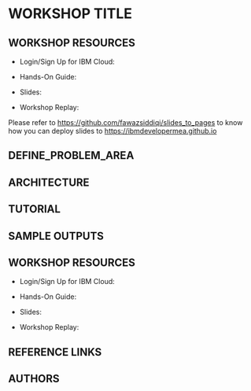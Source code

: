 # WORKSHOP TITLE

## WORKSHOP RESOURCES

- Login/Sign Up for IBM Cloud: <Link>

- Hands-On Guide: <Link>

- Slides: <Link>

- Workshop Replay: <Link>

Please refer to https://github.com/fawazsiddiqi/slides_to_pages to know how you can deploy slides to https://ibmdevelopermea.github.io

## DEFINE_PROBLEM_AREA

## ARCHITECTURE

## TUTORIAL

## SAMPLE OUTPUTS

## WORKSHOP RESOURCES

- Login/Sign Up for IBM Cloud: <Link>

- Hands-On Guide: <Link>

- Slides: <Link>

- Workshop Replay: <Link>


## REFERENCE LINKS

## AUTHORS